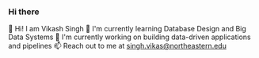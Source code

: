 ### Hi there 

<!--
**vikash-singh-prac/vikash-singh-prac** is a ✨ _special_ ✨ repository because its `README.md` (this file) appears on your GitHub profile.

Here are some ideas to get you started:

- 🔭 I’m currently working on ...
- 🌱 I’m currently learning ...
- 👯 I’m looking to collaborate on ...
- 🤔 I’m looking for help with ...
- 💬 Ask me about ...
- 📫 How to reach me: ...
- 😄 Pronouns: ...
- ⚡ Fun fact: ...
-->
👋 Hi! I am Vikash Singh
🌱 I'm currently learning Database Design and Big Data Systems 
🔭 I'm currently working on building data-driven applications and pipelines
📫 Reach out to me at singh.vikas@northeastern.edu